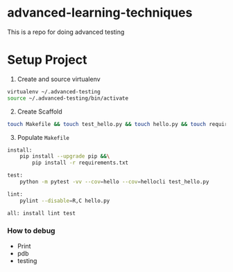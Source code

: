 # advanced-learning-techniques
This is a repo for doing advanced testing

# Setup Project

1. Create and source virtualenv

```bash
virtualenv ~/.advanced-testing
source ~/.advanced-testing/bin/activate
```

2. Create Scaffold

```bash
touch Makefile && touch test_hello.py && touch hello.py && touch requirements.txt
```

3. Populate `Makefile`

```bash
install:
	pip install --upgrade pip &&\
		pip install -r requirements.txt

test:
	python -m pytest -vv --cov=hello --cov=hellocli test_hello.py

lint:
	pylint --disable=R,C hello.py 

all: install lint test
```

### How to debug
* Print
* pdb
* testing